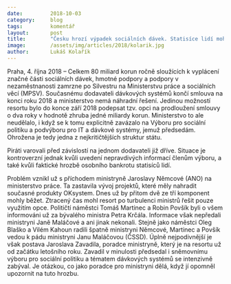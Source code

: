 ```yaml
---
date:         2018-10-03
category:     blog
tags:         komentář
layout:       post
title:        "Česku hrozí výpadek sociálních dávek. Statisíce lidí mohou skončit bez peněz"
image:        /assets/img/articles/2018/kolarik.jpg
author:       Lukáš Kolařík
---
```


Praha, 4. října 2018 – Celkem 80 miliard korun ročně sloužících k vyplácení značné části sociálních dávek, hmotné podpory a podpory v nezaměstnanosti zamrzne po Silvestru na Ministerstvu práce a sociálních věcí (MPSV). Současnému dodavateli dávkových systémů končí smlouva na konci roku 2018 a ministerstvo nemá náhradní řešení. Jedinou možností resortu bylo do konce září 2018 podepsat tzv. opci na prodloužení smlouvy o dva roky v hodnotě zhruba jedné miliardy korun. Ministerstvo to ale neudělalo, i když se k tomu explicitně zavázalo na Výboru pro sociální politiku a podvýboru pro IT a dávkové systémy, jemuž předsedám. Ohrožena je tedy jedna z nejkritičtějších struktur státu. 

Piráti varovali před závislostí na jednom dodavateli již dříve. Situace je kontroverzní jednak kvůli uvedení nepravdivých informací členům výboru, a také kvůli faktické hrozbě osobního bankrotu statisíců lidí.

Problém vznikl už s příchodem ministryně Jaroslavy Němcové (ANO) na ministerstvo práce. Ta zastavila vývoj projektů, které měly nahradit současné produkty OKsystem. Dnes už by přitom dvě ze tří komponent mohly běžet. Ztracený čas mohl resort po turbulenci ministrů řešit pouze využitím opce. Političtí náměstci Tomáš Martinec a Robin Povšík byli o všem informováni už za bývalého ministra Petra Krčála. Informace však nepředali ministryni Janě Maláčové a ani jinak nekonali. Stejně jako náměstci Oleg Blaško a Vilém Kahoun radili špatně ministryni Němcové, Martinec a Povšík vedou k pádu ministryni Janu Maláčovou (ČSSD). Úplně nejpodivnější je však postava Jaroslava Zavadila, poradce ministryně, který je na resortu už od začátku letošního roku. Zavadil v minulosti předsedal i sněmovnímu výboru pro sociální politiku a tématem dávkových systémů se intenzivně zabýval. Je otázkou, co jako poradce pro ministryni dělá, když jí opomněl upozornit na tuto hrozbu. 
